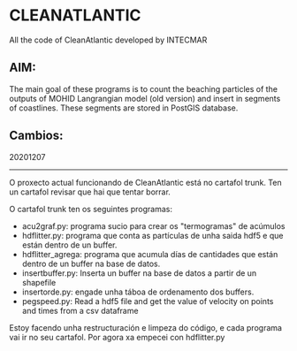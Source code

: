 # CLEANATLANTIC
All the code of CleanAtlantic developed by INTECMAR

AIM:
----
The main goal of these programs is to count the beaching particles of the outputs of MOHID Langrangian model (old version) and insert in segments of coastlines. These segments are stored in PostGIS database.

Cambios:
--------

20201207
********

O proxecto actual funcionando de CleanAtlantic está no cartafol trunk. Ten un cartafol revisar que hai que tentar borrar.

O cartafol trunk ten os seguintes programas:

* acu2graf.py: programa sucio para crear os "termogramas" de acúmulos
* hdflitter.py: programa que conta as partículas de unha saida hdf5 e que están dentro de un buffer.
* hdflitter_agrega: programa que acumula días de cantidades que están dentro de un buffer na base de datos.
* insertbuffer.py: Inserta un buffer na base de datos a partir de un shapefile
* insertorde.py: engade unha táboa de ordenamento dos buffers.
* pegspeed.py: Read a hdf5 file and get the value of velocity on points and times from a csv dataframe

Estoy facendo unha restructuración e limpeza do código, e cada programa vai ir no seu cartafol. Por agora xa empecei con 
hdflitter.py
